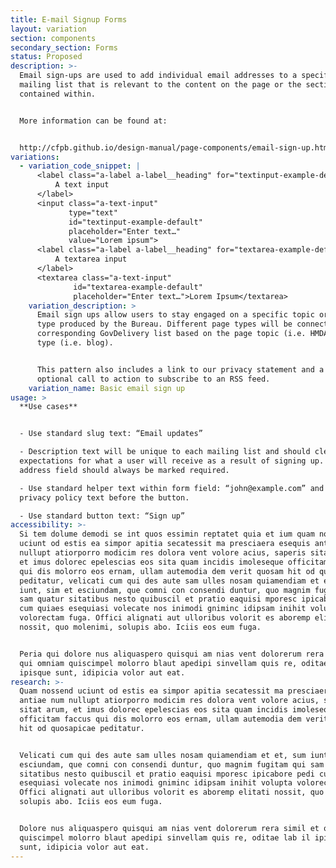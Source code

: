 ```yaml
---
title: E-mail Signup Forms
layout: variation
section: components
secondary_section: Forms
status: Proposed
description: >-
  Email sign-ups are used to add individual email addresses to a specific
  mailing list that is relevant to the content on the page or the section it is
  contained within.


  More information can be found at:


  http://cfpb.github.io/design-manual/page-components/email-sign-up.html
variations:
  - variation_code_snippet: |
      <label class="a-label a-label__heading" for="textinput-example-default">
          A text input
      </label>
      <input class="a-text-input"
             type="text"
             id="textinput-example-default"
             placeholder="Enter text…"
             value="Lorem ipsum">
      <label class="a-label a-label__heading" for="textarea-example-default">
          A textarea input
      </label>
      <textarea class="a-text-input"
              id="textarea-example-default"
              placeholder="Enter text…">Lorem Ipsum</textarea>
    variation_description: >
      Email sign ups allow users to stay engaged on a specific topic or content
      type produced by the Bureau. Different page types will be connected to the
      corresponding GovDelivery list based on the page topic (i.e. HMDA) or page
      type (i.e. blog).


      This pattern also includes a link to our privacy statement and a an
      optional call to action to subscribe to an RSS feed.
    variation_name: Basic email sign up
usage: >
  **Use cases**


  - Use standard slug text: “Email updates”

  - Description text will be unique to each mailing list and should clearly set
  expectations for what a user will receive as a result of signing up. Email
  address field should always be marked required.

  - Use standard helper text within form field: “john@example.com” and standard
  privacy policy text before the button.

  - Use standard button text: “Sign up”
accessibility: >-
  Si tem dolume demodi se int quos essimin reptatet quia et ium quam nossend
  uciunt od estis ea simpor apitia secatessit ma presciaera esequis antiae num
  nullupt atiorporro modicim res dolora vent volore acius, saperis sitat arum,
  et imus dolorec epelescias eos sita quam incidis imoleseque officitam faccus
  qui dis molorro eos ernam, ullam autemodia dem verit quosam hit od quosapicae
  peditatur, velicati cum qui des aute sam ulles nosam quiamendiam et et, sum
  iunt, sim et esciundam, que comni con consendi duntur, quo magnim fugitam qui
  sam quatur sitatibus nesto quibuscil et pratio eaquisi mporesc ipicabore pedi
  cum quiaes esequiasi volecate nos inimodi gniminc idipsam inihit volupta
  volorectam fuga. Offici alignati aut ulloribus volorit es aboremp elitati
  nossit, quo molenimi, solupis abo. Iciis eos eum fuga.


  Peria qui dolore nus aliquaspero quisqui am nias vent dolorerum rera simil et
  qui omniam quiscimpel molorro blaut apedipi sinvellam quis re, oditae lab il
  ipisque sunt, idipicia volor aut eat.
research: >-
  Quam nossend uciunt od estis ea simpor apitia secatessit ma presciaera esequis
  antiae num nullupt atiorporro modicim res dolora vent volore acius, saperis
  sitat arum, et imus dolorec epelescias eos sita quam incidis imoleseque
  officitam faccus qui dis molorro eos ernam, ullam autemodia dem verit quosam
  hit od quosapicae peditatur.


  Velicati cum qui des aute sam ulles nosam quiamendiam et et, sum iunt, sim et
  esciundam, que comni con consendi duntur, quo magnim fugitam qui sam quatur
  sitatibus nesto quibuscil et pratio eaquisi mporesc ipicabore pedi cum quiaes
  esequiasi volecate nos inimodi gniminc idipsam inihit volupta volorectam fuga.
  Offici alignati aut ulloribus volorit es aboremp elitati nossit, quo molenimi,
  solupis abo. Iciis eos eum fuga.


  Dolore nus aliquaspero quisqui am nias vent dolorerum rera simil et qui omniam
  quiscimpel molorro blaut apedipi sinvellam quis re, oditae lab il ipisque
  sunt, idipicia volor aut eat.
---
```


